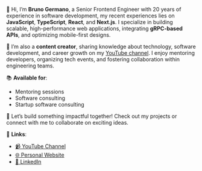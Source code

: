 👋 Hi, I’m **Bruno Germano**, a Senior Frontend Engineer with 20 years of experience in software development, my recent experiences lies on **JavaScript**, **TypeScript**, **React**, and **Next.js**. I specialize in building scalable, high-performance web applications, integrating **gRPC-based APIs**, and optimizing mobile-first designs.

📢 I’m also a **content creator**, sharing knowledge about technology, software development, and career growth on my [YouTube channel](https://youtube.com/egermano). I enjoy mentoring developers, organizing tech events, and fostering collaboration within engineering teams.

📚 **Available for**:

- Mentoring sessions  
- Software consulting  
- Startup software consulting  

🌟 Let’s build something impactful together! Check out my projects or connect with me to collaborate on exciting ideas.

🔗 **Links**:

- [📹 YouTube Channel](https://youtube.com/egermano)  
- [🌐 Personal Website](https://egermano.com)  
- [💼 LinkedIn](https://www.linkedin.com/in/brunogermano)
